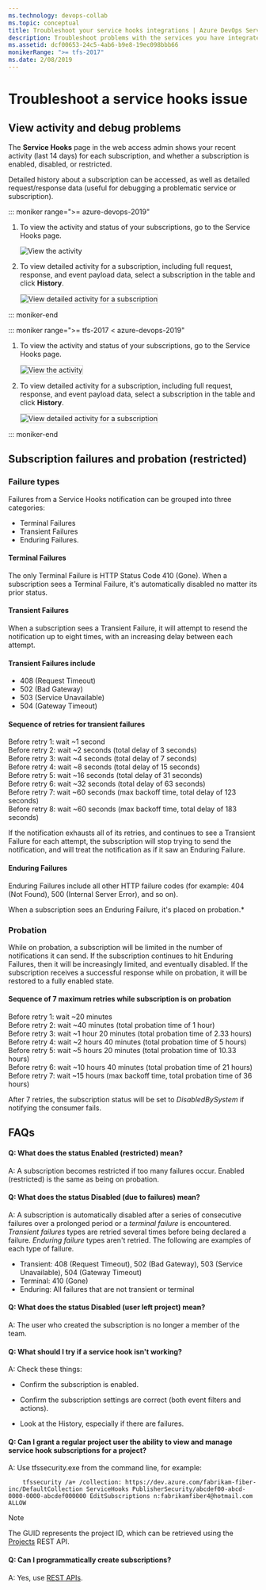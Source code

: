 ```yaml
---
ms.technology: devops-collab
ms.topic: conceptual
title: Troubleshoot your service hooks integrations | Azure DevOps Services
description: Troubleshoot problems with the services you have integrated with your Azure DevOps Services organization
ms.assetid: dcf00653-24c5-4ab6-b9e8-19ec098bbb66
monikerRange: ">= tfs-2017"
ms.date: 2/08/2019
---
```


# Troubleshoot a service hooks issue

## View activity and debug problems

The **Service Hooks** page in the web access admin shows your recent activity (last 14 days)
for each subscription, and whether a subscription is enabled, disabled, or restricted.

Detailed history about a subscription can be accessed,
as well as detailed request/response data
(useful for debugging a problematic service or subscription).

::: moniker range=">= azure-devops-2019"

1. To view the activity and status of your subscriptions,
go to the Service Hooks page.

   <img alt="View the activity" src="./media/troubleshoot/devops-service-hooks.png" />

2) To view detailed activity for a subscription, including full request, response,
and event payload data, select a subscription in the table and click **History**.

   <img alt="View detailed activity for a subscription" src="./media/troubleshoot/detailed-activity.png" style="border: 1px solid #CCCCCC" />

::: moniker-end

::: moniker range=">= tfs-2017 < azure-devops-2019"

1. To view the activity and status of your subscriptions,
go to the Service Hooks page.

   <img alt="View the activity" src="./media/troubleshoot/service-hooks.png" style="border: 1px solid #CCCCCC" />

2. To view detailed activity for a subscription, including full request, response,
and event payload data, select a subscription in the table and click **History**.

   <img alt="View detailed activity for a subscription" src="./media/troubleshoot/detailed-activity.png" style="border: 1px solid #CCCCCC" />

::: moniker-end

## Subscription failures and probation (restricted)

### Failure types

Failures from a Service Hooks notification can be grouped into three categories:

- Terminal Failures
- Transient Failures
- Enduring Failures.

#### Terminal Failures

The only Terminal Failure is HTTP Status Code 410 (Gone). When a subscription sees a Terminal Failure, it's automatically disabled no matter its prior status.

#### Transient Failures

When a subscription sees a Transient Failure, it will attempt to resend the notification up to eight times, with an increasing delay between each attempt.

#### Transient Failures include

- 408 (Request Timeout)
- 502 (Bad Gateway)
- 503 (Service Unavailable)
- 504 (Gateway Timeout)

#### Sequence of retries for transient failures

Before retry 1: wait ~1 second <br>
Before retry 2: wait ~2 seconds (total delay of 3 seconds)<br>
Before retry 3: wait ~4 seconds (total delay of 7 seconds)<br>
Before retry 4: wait ~8 seconds (total delay of 15 seconds)<br>
Before retry 5: wait ~16 seconds (total delay of 31 seconds)<br>
Before retry 6: wait ~32 seconds (total delay of 63 seconds)<br>
Before retry 7: wait ~60 seconds (max backoff time, total delay of 123 seconds)<br>
Before retry 8: wait ~60 seconds (max backoff time, total delay of 183 seconds)

If the notification exhausts all of its retries, and continues to see a Transient Failure for each attempt, the subscription will stop trying to send the notification, and will treat the notification as if it saw an Enduring Failure.

#### Enduring Failures

Enduring Failures include all other HTTP failure codes (for example: 404 (Not Found), 500 (Internal Server Error), and so on).

When a subscription sees an Enduring Failure, it's placed on probation.\*

### Probation

While on probation, a subscription will be limited in the number of notifications it can send. If the subscription continues to hit Enduring Failures, then it will be increasingly limited, and eventually disabled. If the subscription receives a successful response while on probation, it will be restored to a fully enabled state.

#### Sequence of 7 maximum retries while subscription is on probation

Before retry 1: wait ~20 minutes <br>
Before retry 2: wait ~40 minutes (total probation time of 1 hour)<br>
Before retry 3: wait ~1 hour 20 minutes (total probation time of 2.33 hours)<br>
Before retry 4: wait ~2 hours 40 minutes (total probation time of 5 hours)<br>
Before retry 5: wait ~5 hours 20 minutes (total probation time of 10.33 hours)<br>
Before retry 6: wait ~10 hours 40 minutes (total probation time of 21 hours)<br>
Before retry 7: wait ~15 hours (max backoff time, total probation time of 36 hours)<br>

After 7 retries, the subscription status will be set to _DisabledBySystem_ if notifying the consumer fails.

## FAQs

<!-- BEGINSECTION class="m-qanda" -->

#### Q: What does the status Enabled (restricted) mean?

A: A subscription becomes restricted if too many failures occur. Enabled (restricted) is the same as being on probation.

#### Q: What does the status Disabled (due to failures) mean?

A: A subscription is automatically disabled after a series of consecutive failures over a prolonged period or a _terminal failure_ is encountered. _Transient failures_ types are retried several times before being declared a failure. _Enduring failure_ types aren't retried. The following are examples of each type of failure.

- Transient: 408 (Request Timeout), 502 (Bad Gateway), 503 (Service Unavailable), 504 (Gateway Timeout)
- Terminal: 410 (Gone)
- Enduring: All failures that are not transient or terminal

#### Q: What does the status Disabled (user left project) mean?

A: The user who created the subscription is no longer a member of the team.

#### Q: What should I try if a service hook isn't working?

A: Check these things:

- Confirm the subscription is enabled.

- Confirm the subscription settings are correct (both event filters and actions).

- Look at the History, especially if there are failures.

#### Q: Can I grant a regular project user the ability to view and manage service hook subscriptions for a project?

A: Use tfssecurity.exe from the command line, for example:

```
    tfssecurity /a+ /collection: https://dev.azure.com/fabrikam-fiber-inc/DefaultCollection ServiceHooks PublisherSecurity/abcdef00-abcd-0000-0000-abcdef000000 EditSubscriptions n:fabrikamfiber4@hotmail.com ALLOW
```

> [!NOTE]
> The GUID represents the project ID, which can be retrieved using the [Projects](/azure/devops/integrate/previous-apis/tfs/projects) REST API.

#### Q: Can I programmatically create subscriptions?

A: Yes, use [REST APIs](./create-subscription.md).

<!-- ENDSECTION -->
